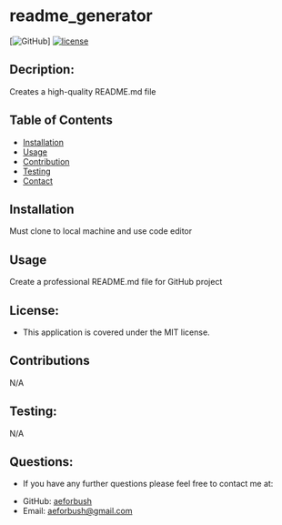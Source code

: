 

  
# readme_generator

[![GitHub](https://img.shields.io/github/license/aeforbush/readme_generator)]
[![license](https://img.shields.io/badge/license-MIT-success)](https://shields.io)

## Decription:
Creates a high-quality README.md file 

## Table of Contents 
- [Installation](#installation)
- [Usage](#usage)
- [Contribution](#contribution)
- [Testing](#test)
- [Contact](#contact)


## Installation
Must clone to local machine and use code editor

## Usage
Create a professional README.md file for GitHub project

## License:
* This application is covered under the MIT license.

## Contributions
N/A

## Testing:
N/A

## Questions:
* If you have any further questions please feel free to contact me at:
 - GitHub: [aeforbush](https://github.com/aeforbush) 
 - Email: aeforbush@gmail.com

